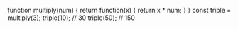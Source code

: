 function multiply(num) {
  return function(x) {
    return x * num;
  } 
}
const triple = multiply(3);
triple(10); // 30
triple(50); // 150
